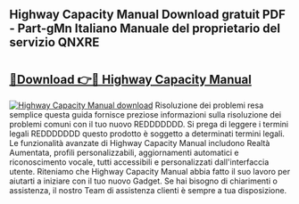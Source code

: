 ## Highway Capacity Manual Download gratuit PDF - Part-gMn Italiano Manuale del proprietario del servizio QNXRE

# <h2><a href="http://dfbeuv5.blite.top/?on=Highway+Capacity+Manual">🔗Download 👉🔴 Highway Capacity Manual</a></h2>

[![Highway Capacity Manual download](https://i.imgur.com/lujVjoI.png)](http://dfbeuv5.blite.top/?on=Highway+Capacity+Manual)
Risoluzione dei problemi resa semplice questa guida fornisce preziose informazioni sulla risoluzione dei problemi comuni con il tuo nuovo REDDDDDDD. Si prega di leggere i termini legali REDDDDDDD questo prodotto è soggetto a determinati termini legali. Le funzionalità avanzate di Highway Capacity Manual includono Realtà Aumentata, profili personalizzabili, aggiornamenti automatici e riconoscimento vocale, tutti accessibili e personalizzati dall'interfaccia utente. Riteniamo che Highway Capacity Manual abbia fatto il suo lavoro per aiutarti a iniziare con il tuo nuovo Gadget. Se hai bisogno di chiarimenti o assistenza, il nostro Team di assistenza clienti è sempre a tua disposizione.
